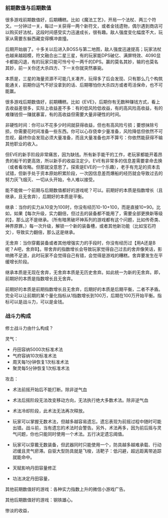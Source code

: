 ### 前期数值与后期数值

很多游戏前期数值好，后期糟糕。比如《魔法工艺》，开局一个法杖、两三个符文。一分钟过一关，每过一关获得一两个新符文，或者金钱遗物，偶尔遇到商店可以购买好法杖。这段时间感受实力迅速成长，很有趣。敌人强度变化幅度不大，玩家从需要东躲西藏变得横冲直撞。

后期开始崩了。十多关以后进入BOSS与第二地图，敌人强度迅速提高；玩家法杖也越来越超模，符文融合出二星三星，有的玩家能DPS破亿、满屏特效、4090显卡都能闪退，有的玩家只能可怜兮兮一两千的DPS。赢的莫名其妙，输的也莫名其妙，前一关你还大杀四方、下一关你就突然暴毙。

本质是，三星的海量资源不可能几关凑齐，玩得多了后会发现、只有那么几个构筑能通关，前期你运气不好没拿到的话、后期哪怕你大杀四方或者苟活保命，也不可能赢。

很多游戏后期数值好，前期糟糕。比如《EVE》，后期你有无数种赚钱方式，看上去收益差很多，实际上收益差不多：有的低风险低收益，有的高风险高收益，有的难赚钱但一赚就暴富，有的高收益但需要大量非硬性的时间。

非硬性时间：你可以不花多少时间就获得收益，但也有高风险亏损；要想抹除亏损，你需要花时间准备一些东西。你可以心存侥幸少量准备，风险降低但依然不可忽视，最终你会发现必须大量准备，而且大量准备也并不算亏：你依然能获得不输其他职业的收入。

但EVE的新手阶段非常痛苦，因为缺钱。所有新手能干的工作，老玩家都能开着昂贵的船干的更高效，所以新手的收益注定少。EVE有非常多的信息差需要拿命去换（或者看攻略。但那就没意思了。探索是EVE的一个乐趣），老手有充足的资本去试错，但新手处于资本原始积累阶段，一次因信息差而爆船的经历就会导致过去的努力灰飞烟灭、一切从头开始，令人难以接受。

能不能做一个前期与后期数值都好的游戏呢？可以。前期好的本质是指数增长（且继承，且无舍弃），后期好的本质是平衡。

继承：当你的实力从10变为100时，你没有经历10-10+100，而是直接10+90。比如，如果【每次升级，实力翻倍，但过去的装备都不能用了，需要全部更换新等级的】，那么这不是继承。（所有暗黑破坏神系列的游戏都有这个问题，比如传奇类、神界原罪。）每一次升级，解锁一个新的装备槽，或者其他新功能（比如宝石符文），导致实力翻倍，那么这是继承。

无舍弃：当你穿戴装备或者其他增强实力的手段时，你没有经历过【用A还是B呢？A吧，舍弃B】。带舍弃的指数增长会导致玩家觉得自己过去的舍弃像笑话，影响微不足道，此时玩家不会觉得自己有错，会觉得是游戏的糟糕。舍弃要发生在平缓增长阶段。

继承本质是无现在舍弃，无舍弃本质是无历史舍弃。如此统一为新的无舍弃。即，前期好的本质是指数增长且无舍弃。

前期好的本质是前期指数增长且无舍弃，后期好的本质是后期平衡，二者不矛盾。完全可以让前期的某个量化指标从1指数增长到100万，后期在100万开始平衡。指标可以是战斗力，可以是金钱。

### 战斗力构成

修士战斗力由什么构成？

灵气：

- 丹田容纳5000次标准术法
- 气府容纳10次标准术法
- 周天每1分钟恢复1次标准术法
- 聚灵每5分钟恢复1次标准术法

攻击：

- 术法前摇开始后不能打断。除非逆气血
    
- 术法后摇阶段无法改变移动方向，无法执行绝大多数术法。除非逆气血
    
- 术法冷却阶段，此术法无法再次释放。
    
- 玩家可以掌握无数术法，但越多越容易遗忘。遗忘表现为前摇过程中随时可能出错。战斗前，当有遗忘的术法时会警告。另外，术法再多，因为前后摇与灵气问题，你也只能同时使用一个术法。五行决定遗忘阈值。
    
- 玩家可以穿戴无数装备，但武器同时只能使用一个，防具越多越难承载、行动迟缓且灵气瘀滞。自驱大型防具就是飞梭，活靶子：低闪避，超远距离带追踪就能命中。
    
- 天赋影响丹田容量修正
    
- 功法决定丹田容量，
    

其他前期数值好的游戏：各种实力指数上升的微信小游戏广告。

其他后期数值好的游戏：钢铁雄心。

惨淡的收益，